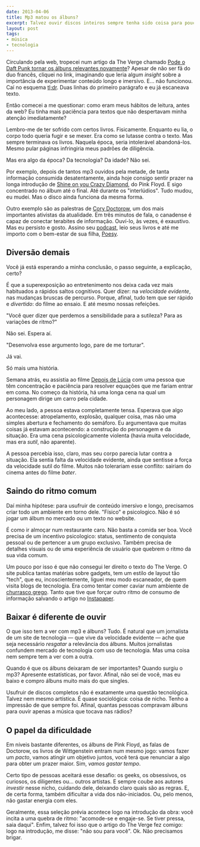 ```yaml
---
date: 2013-04-06
title: Mp3 matou os álbuns?
excerpt: Talvez ouvir discos inteiros sempre tenha sido coisa para poucos
layout: post
tags: 
- música
- tecnologia
---
```


Circulando pela web, tropecei num artigo da The Verge chamado [Pode o Daft Punk tornar os álbuns relevantes novamente](http://www.theverge.com/2013/4/3/4174904/can-daft-punk-and-columbia-records-make-major-labels-important-again)? Apesar de não ser fã do duo francês, cliquei no link, imaginando que leria algum *insight* sobre a importância de experimentar conteúdo longo e imersivo. E… não funcionou. Caí no esquema [tl;dr](http://www.urbandictionary.com/define.php?term=tl%3Bdr). Duas linhas do primeiro parágrafo e eu já escaneava texto.

Então comecei a me questionar: como eram meus hábitos de leitura, antes da web? Eu tinha mais paciência para textos que não despertavam minha atenção imediatamente?

Lembro-me de ter sofrido com certos livros. Fisicamente. Enquanto eu lia, o corpo todo queria fugir e se mexer. Era como se lutasse contra o texto. Mas sempre terminava os livros. Naquela época, seria intolerável abandoná-los. Mesmo pular páginas infringiria meus padrões de diligência.

Mas era algo da época? Da tecnologia? Da idade? Não sei.

Por exemplo, depois de tantos mp3 ouvidos pela metade, de tanta informação consumida desatentamente, ainda hoje consigo sentir prazer na longa introdução de [Shine on you Crazy Diamond](http://www.youtube.com/watch?v=BLKiMbC6s2k), do Pink Floyd. E sigo concentrado no álbum até o final. Até durante os "interlúdios". Tudo mudou, eu mudei. Mas o disco ainda funciona da mesma forma.

Outro exemplo são as palestras de [Cory Doctorow](http://craphound.com), um dos mais importantes ativistas da atualidade. Em três minutos de fala, o canadense é capaz de conectar terabites de informação. Ouví-lo, às vezes, é exaustivo. Mas eu persisto e gosto. Assino seu [podcast](http://craphound.com/?cat=6), leio seus livros e até me importo com o bem-estar de sua filha, [Poesy](http://www.flickr.com/photos/doctorow/6892022330/in/photostream/).

## Diversão demais

Você já está esperando a minha conclusão, o passo seguinte, a explicação, certo?

É que a superexposição ao entretenimento nos deixa cada vez mais habituados a rápidos saltos cognitivos. Quer dizer: na *velocidade evidente*, nas mudanças bruscas de percurso. Porque, afinal, tudo tem que ser rápido e *divertido*: do filme ao ensaio. E até mesmo nossas refeições.

"Você quer dizer que perdemos a sensibilidade para a sutileza? Para as variações de ritmo?"

Não sei. Espera aí.

"Desenvolva esse argumento logo, pare de me torturar".

Já vai.

Só mais uma história.

Semana atrás, eu assistia ao filme [Depois de Lúcia](http://cinema.uol.com.br/noticias/redacao/2012/10/08/bullying-escolar-e-tema-central-do-incomodo-depois-de-lucia-destaque-no-festival-do-rio.htm) com uma pessoa que têm concentração e paciência para resolver equações que me fariam entrar em coma. No começo da história, há uma longa cena na qual um personagem dirige um carro pela cidade.

Ao meu lado, a pessoa estava completamente tensa. Esperava que algo acontecesse: atropelamento, explosão, qualquer coisa, mas não uma simples abertura e fechamento do semáforo. Eu argumentava que muitas coisas já estavam acontecendo: a construção do personagem e da situação. Era uma cena psicologicamente violenta (havia muita velocidade, mas era *sutil*, não aparente).

A pessoa percebia isso, claro, mas seu corpo parecia lutar contra a situação. Ela sentia falta da velocidade evidente, ainda que sentisse a força da velocidade sutil do filme. Muitos não tolerariam esse conflito: sairiam do cinema antes do filme *bater*.

## Saindo do ritmo comum

Daí minha hipótese: para usufruir de conteúdo imersivo e longo, precisamos criar todo um ambiente em torno dele. "Físico" e psicologico. Não é só jogar um álbum no mercado ou um texto no website.

É como ir almoçar num restaurante caro. Não basta a comida ser boa. Você precisa de um incentivo psicologico: status, sentimento de conquista pessoal ou de pertencer a um grupo exclusivo. Também precisa de detalhes visuais ou de uma experiência de usuário que quebrem o ritmo da sua vida comum.

Um pouco por isso é que não consegui ler direito o texto do The Verge. O site publica tantas matérias sobre gadgets, tem um estilo de layout tão "tech", que eu, incoscientemente, liguei meu modo escaneador, de quem visita blogs de tecnologia. Era como tentar comer caviar num ambiente de [churrasco grego](http://pt.wikipedia.org/wiki/Döner_kebab). Tanto que tive que forçar outro ritmo de consumo de informação salvando o artigo no [Instapaper](http://www.instapaper.com).

## Baixar é diferente de ouvir

O que isso tem a ver com mp3 e álbuns? Tudo. É natural que um jornalista de um site de tecnologia — que vive da velocidade evidente — ache que seja necessário *resgatar* a relevância dos álbuns. Muitos jornalistas confundem mercado de tecnologia com uso de tecnologia. Mas uma coisa nem sempre tem a ver com a outra.

Quando é que os álbuns deixaram de ser importantes? Quando surgiu o mp3? Apresente estatísticas, por favor. Afinal, não sei de você, mas eu baixo e compro álbuns muito mais do que singles.

Usufruir de discos completos não é exatamente uma questão tecnológica. Talvez nem mesmo artística. É quase sociológica: coisa de nicho. Tenho a impressão de que sempre foi. Afinal, quantas pessoas compravam álbuns para ouvir apenas a música que tocava nas rádios?

## O papel da dificuldade

Em níveis bastante diferentes, os álbuns de Pink Floyd, as falas de Doctorow, os livros de Wittgenstein entram num mesmo jogo: vamos fazer um *pacto*, vamos atingir um objetivo juntos, você terá que renunciar a algo para obter um prazer maior. Sim, *vamos gastar tempo*.

Certo tipo de pessoas aceitará esse desafio: os geeks, os obsessivos, os curiosos, os diligentes ou… outros artistas. E sempre coube aos autores *investir* nesse nicho, cuidando dele, deixando claro quais são as regras. E, de certa forma, também dificultar a vida dos não-iniciados. Ou, pelo menos, não gastar energia com eles.

Geralmente, essa seleção prévia acontece logo na introdução da obra: você incita a uma quebra de ritmo: "acomode-se e engaje-se. Se tiver pressa, saia daqui". Enfim, talvez foi isso que o artigo do The Verge fez comigo: logo na introdução, me disse: "não sou para você". Ok. Não precisamos brigar.